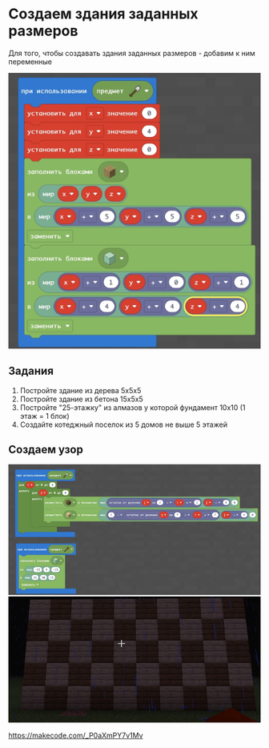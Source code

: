 # Создаем здания заданных размеров
Для того, чтобы создавать здания заданных размеров - добавим к ним переменные

<img src = "./img/building-digits.jpg">

## Задания
1. Постройте здание из дерева 5х5х5
2. Постройте здание из бетона 15х5х5
3. Постройте "25-этажку" из алмазов у которой фундамент 10х10 (1 этаж = 1 блок)
4. Создайте котеджный поселок из 5 домов не выше 5 этажей

## Создаем узор
<img src = "./img/building-paterns.jpg">  
  
<img src = "./img/building-paterns-show.jpg">  

https://makecode.com/_P0aXmPY7v1Mv
